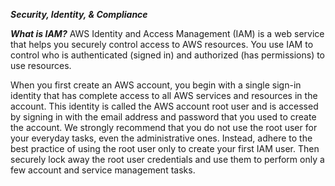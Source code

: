 ***Security, Identity, & Compliance***

*****What is IAM?*****
AWS Identity and Access Management (IAM) is a web service that helps you securely control access to AWS resources.
You use IAM to control who is authenticated (signed in) and authorized (has permissions) to use resources.

When you first create an AWS account, you begin with a single sign-in identity that has complete access to all AWS services
and resources in the account. This identity is called the AWS account root user and is accessed by signing in with the email address
and password that you used to create the account. We strongly recommend that you do not use the root user for your everyday tasks,
even the administrative ones. Instead, adhere to the best practice of using the root user only to create your first IAM user. 
Then securely lock away the root user credentials and use them to perform only a few account and service management tasks.



